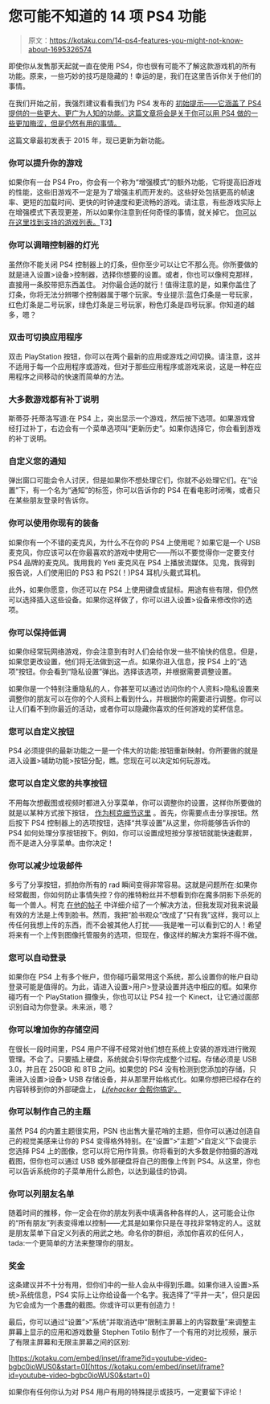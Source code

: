 # 您可能不知道的 14 项 PS4 功能

> 原文：<https://kotaku.com/14-ps4-features-you-might-not-know-about-1695326574>

即使你从发售那天起就一直在使用 PS4，你也很有可能不了解这款游戏机的所有功能。原来，一些巧妙的技巧是隐藏的！幸运的是，我们在这里告诉你关于他们的事情。



在我们开始之前，我强烈建议看看我们为 PS4 发布的 [初始提示——它涵盖了 PS4 提供的一些更大、更广为人知的功能。这篇文章将会是关于你可以用 PS4 做的一些更加晦涩，但是仍然有用的事情。](https://kotaku.com/tips-for-using-the-playstation-4-1465228783)

这篇文章最初发表于 2015 年，现已更新为新功能。

### 你可以提升你的游戏

如果你有一台 PS4 Pro，你会有一个称为“增强模式”的额外功能，它将提高旧游戏的性能，这些旧游戏不一定是为了增强主机而开发的。这些好处包括更高的帧速率、更短的加载时间、更快的时钟速度和更流畅的游戏。请注意，有些游戏实际上在增强模式下表现更差，所以如果你注意到任何奇怪的事情，就关掉它。 [你可以在这里找到支持的游戏列表。](https://www.resetera.com/threads/all-games-with-ps4-pro-enhancements.3101/)T3】

### 你可以调暗控制器的灯光

虽然你不能关闭 PS4 控制器上的灯条，但你至少可以让它不那么亮。你所要做的就是进入设置>设备>控制器，选择你想要的设置。或者，你也可以像柯克那样，直接用一条胶带把东西盖住。 对你最合适的就行！值得注意的是，如果你盖住了灯条，你将无法分辨哪个控制器属于哪个玩家。专业提示:蓝色灯条是一号玩家，红色灯条是二号玩家，绿色灯条是三号玩家，粉色灯条是四号玩家。你知道的越多，嗯？

### 双击可切换应用程序

双击 PlayStation 按钮，你可以在两个最新的应用或游戏之间切换。请注意，这并不适用于每一个应用程序或游戏，但对于那些应用程序或游戏来说，这是一种在应用程序之间移动的快速而简单的方法。

### 大多数游戏都有补丁说明

斯蒂芬·托蒂洛写道:在 PS4 上，突出显示一个游戏，然后按下选项。如果游戏曾经打过补丁，右边会有一个菜单选项叫“更新历史”。如果你选择它，你会看到游戏的补丁说明。

### 自定义您的通知

弹出窗口可能会令人讨厌，但是如果你不想处理它们，你就不必处理它们。在“设置”下，有一个名为“通知”的标签，你可以告诉你的 PS4 在看电影时闭嘴，或者只在某些朋友登录时告诉你。

### 你可以使用你现有的装备

如果你有一个不错的麦克风，为什么不在你的 PS4 上使用呢？如果它是一个 USB 麦克风，你应该可以在你最喜欢的游戏中使用它——所以不要觉得你一定要支付 PS4 品牌的麦克风。我用我的 Yeti 麦克风在 PS4 上播放流媒体。见鬼，我得到报告说，人们使用旧的 PS3 和 PS2(！)PS4 耳机/头戴式耳机。

此外，如果你愿意，你还可以在 PS4 上使用键盘或鼠标。用途有些有限，但仍然可以选择插入这些设备。如果你这样做了，你可以进入设置>设备来修改你的选项。

### 你可以保持低调

如果你经常玩网络游戏，你会注意到有时人们会给你发一些不愉快的信息。但是，如果您更改设置，他们将无法做到这一点。如果你进入信息，按 PS4 上的“选项”按钮。你会看到“隐私设置”弹出。选择该选项，并根据需要调整设置。

如果你是一个特别注重隐私的人，你甚至可以通过访问你的个人资料>隐私设置来调整你的朋友可以在你的个人资料上看到什么，并根据你的需要进行调整。你可以让人们看不到你最近的活动，或者你可以隐藏你喜欢的任何游戏的奖杯信息。

### 您可以自定义按钮

PS4 必须提供的最新功能之一是一个伟大的功能:按钮重新映射。你所要做的就是进入设置>辅助功能>按钮分配，瞧。您现在可以决定如何玩游戏。

### 您可以自定义您的共享按钮

不用每次想截图或视频时都进入分享菜单，你可以调整你的设置，这样你所要做的就是以某种方式按下按钮， [作为柯克细节这里](http://kotaku.com/how-to-record-videos-on-a-ps4-1585679861) 。首先，你需要点击分享按钮。然后按下 PS4 控制器上的选项按钮，选择“共享设置”从这里，你将能够告诉你的 PS4 如何处理分享按钮按下。例如，你可以设置成短按分享按钮就能快速截屏，而不是进入分享菜单。由你决定！

### 你可以减少垃圾邮件

多亏了分享按钮，抓拍你所有的 rad 瞬间变得非常容易。这就是问题所在:如果你经常截图，你如何防止事情失控？你的推特粉丝并不想看到你在魔多阴影下杀死的每一个兽人。柯克 [在他的帖子](http://kotaku.com/how-to-share-ps4-screenshots-without-spamming-your-fri-1475069299) 中详细介绍了一个解决方法，但我发现对我来说最有效的方法是上传到脸书。然而，我把“脸书观众”改成了“只有我”这样，我可以上传任何我想上传的东西，而不会被其他人打扰——我是唯一可以看到它的人！希望将来有一个上传到图像托管服务的选项，但现在，像这样的解决方案将不得不做。

### 您可以自动登录

如果你在 PS4 上有多个帐户，但你碰巧最常用这个系统，那么设置你的帐户自动登录可能是值得的。为此，请进入设置>用户>登录设置并选中相应的框。如果你碰巧有一个 PlayStation 摄像头，你也可以让 PS4 拉一个 Kinect，让它通过面部识别自动为你登录。未来派，嗯？

### 你可以增加你的存储空间

在很长一段时间里，PS4 用户不得不经常对他们想在系统上安装的游戏进行微观管理。不会了。只要插上硬盘，系统就会引导你完成整个过程。存储必须是 USB 3.0，并且在 250GB 和 8TB 之间。如果您的 PS4 没有检测到您添加的存储，只需进入设置>设备> USB 存储设备，并从那里开始格式化。如果你想把已经存在的内容转移到你的外部硬盘上， [*Lifehacker* 会帮你搞定。](https://lifehacker.com/how-to-set-up-an-external-hard-drive-on-your-ps4-1793125365)

### 你可以制作自己的主题

虽然 PS4 的内置主题很实用，PSN 也出售大量花哨的主题，但你可以通过创造自己的视觉美感来让你的 PS4 变得格外特别。在“设置”>“主题”>“自定义”下会提示您选择 PS4 上的图像，您可以将它用作背景。你将看到的大多数是你拍摄的游戏截图，但你也可以通过 USB 或外部硬盘将自己的图像上传到 PS4。从这里，你也可以告诉系统你的子菜单用什么颜色，以达到最佳的协调。

### 你可以列朋友名单

随着时间的推移，你一定会在你的朋友列表中填满各种各样的人，这可能会让你的“所有朋友”列表变得难以控制——尤其是如果你只是在寻找非常特定的人。这就是朋友菜单下自定义列表的用武之地。命名你的群组，添加你喜欢的任何人，tada:一个更简单的方法来整理你的朋友。

### 奖金

这条建议并不十分有用，但你们中的一些人会从中得到乐趣。如果你进入设置>系统>系统信息，PS4 实际上让你给设备一个名字。我选择了“平井一夫”，但只是因为它会成为一个愚蠢的截图。你或许可以更有创造力！

最后，你可以通过“设置”>“系统”并取消选中“限制主屏幕上的内容数量”来调整主屏幕上显示的应用和游戏数量 Stephen Totilo 制作了一个有用的对比视频，展示了有限主屏幕和无限主屏幕之间的区别:

 [https://kotaku.com/embed/inset/iframe?id=youtube-video-bgbc0ioWUS0&start=0](https://kotaku.com/embed/inset/iframe?id=youtube-video-bgbc0ioWUS0&start=0) 

如果你有任何你认为对 PS4 用户有用的特殊提示或技巧，一定要留下评论！
